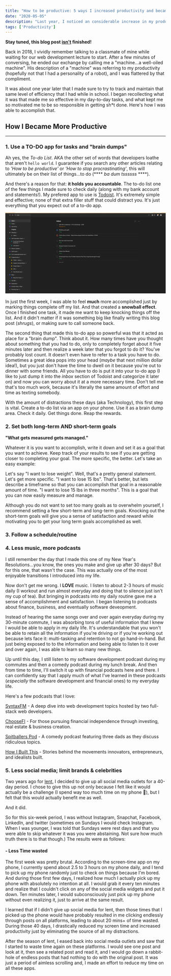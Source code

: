 ```yaml
---
title: "How to be productive: 5 ways I increased productivity and became more efficient 🧠"
date: "2020-05-05"
description: "Last year, I noticed an considerable increase in my productivity after applying these few things in my daily life."
tags: ['Productivity']
---
```


**Stay tuned, this blog post <u>isn't</u> finished!**

Back in 2018, I vividly remember talking to a classmate of mine while waiting for our web development lecture to start. After a few minutes of conversing, he ended our exchange by calling me a "machine...a well-oiled machine". His description of a "machine" was referring to my productivity (hopefully not that I had a personality of a robot), and I was flattered by that compliment.

It was about one year later that I made sure to try to track and maintain that same level of efficiency that I had while in school. I began recollecting what it was that made me so effective in my day-to-day tasks, and what kept me so motivated me to be so responsible in getting sh*t done. Here's how I was able to accomplish that.

## How I Became More Productive
---

### 1. Use a TO-DO app for tasks and "brain dumps"

Ah yes, the *To-do List*. AKA the other set of words that developers loathe that aren't `hello world`. I guarantee if you search any other articles relating to *'How to be productive'* or *'How to stop procrastinating'*, this will ultimately be on their list of things...to do (**** *ba dum tssssss* ****).

And there's a reason for that: **it holds you accountable**. The to-do list one of the few things I made sure to check daily (along with my bank account and statements!). My prefered app to use is <a href="https://todoist.com/app/" target="_blank">Todoist</a>. It's extremely simple and effective; none of that extra filler stuff that could distract you. It's just everything that you expect out of a to-do app.

![Todoist](./todoist.png)

In just the first week, I was able to feel **much** more accomplished just by marking things complete off my list. And that created a **snowball effect**. Once I finished one task, it made me want to keep knocking things off the list. And it didn't matter if it was something big like finally writing this blog post (*shrugs*), or making sure to call someone back.

The second thing that made this to-do app so powerful was that it acted as place for a "brain dump". Think about it. How many times have you thought about something that you had to do, only to completely forget about it five minutes later and then realize a week later that you forgot to do it? You've probably lost count. It doesn't even have to refer to a task you have to do. Sometimes a great idea pops into your head (*maybe* that next million dollar idea!), but you just don't have the time to dwell on it because you're out to dinner with some friends. All you have to do is put it into your to-do app (I like to just dump it into the *inbox* section of Todoist and categorize it later on) and now you can worry about it at a more necessary time. Don't tell me that's too much work, because it's literally the same amount of effort and time as texting somebody.

With the amount of distractions these days (aka Technology), this first step is vital. Create a to-do list via an app on your phone. Use it as a brain dump area. Check it daily. Get things done. Reap the rewards.

### 2. Set both long-term AND short-term goals

**"What gets measured gets managed."**

Whatever it is you want to accomplish, write it down and set it as a goal that you want to achieve. Keep track of your results to see if you are getting closer to completing your goal. The more specific, the better. Let's take an easy example:

Let's say "I want to lose weight". Well, that's a pretty general statement. Let's get more specific. "I want to lose 15 lbs". That's better, but lets describe a timeframe so that you can accomplish that goal in a reasonable amount of time. "I want to lose 15 lbs in three months". This is a goal that you can now easily measure and manage.

Although you do not want to set too many goals as to overwhelm yourself, I recommend setting a few short-term and long-term goals. Knocking out the short-term goals will give you a sense of satisfaction and reward while motivating you to get your long term goals accomplished as well.

### 3. Follow a schedule/routine

### 4. Less music, more podcasts

I still remember the day that I made this one of my New Year's Resolutions...you know, the ones you make and give up after 30 days? But for this one, that wasn't the case. This was actually one of the most enjoyable transitions I introduced into my life.

Now don't get me wrong. I **LOVE** music. I listen to about 2-3 hours of music daily (I workout and run almost everyday and doing that to silence just isn't my cup of tea). But bringing in podcasts into my daily routine gave me a sense of accomplishment and satisfaction. I began listening to podcasts about finance, business, and eventually software deveopment.

Instead of hearing the same songs over and over again everyday during my 30-minute commute, I was absorbing tons of useful information that I knew I would be able to apply in my daily life. It's understandable that you won't be able to retain all the information if you're driving or if you're working out because lets face it: multi-tasking and retention to not go hand-in-hand. But just being exposed to to the information and being able to listen to it over and over again, I was able to learn so many new things.

Up until this day, I still listen to my software development podcast during my commutes and then a comedy podcast during my lunch break. And then from time to time, I'll switch it up with financial podcasts here and there. I can confidently say that I apply much of what I've learned in these podcasts (*especially* the software development and financial ones) to my everyday life.

Here's a few podcasts that I love:

<a href="https://syntax.fm/" target="_blank">SyntaxFM</a> - A deep dive into web development topics hosted by two full-stack web developers.
</br>

<a href="https://www.choosefi.com/" target="_blank">ChooseFI</a> - For those pursuing financial independence through investing, real estate & business creation.
</br>

<a href="http://www.spitballerspod.com/" target="_blank">Spitballers Pod</a> - A comedy podcast featuring three dads as they discuss ridiculous topics.
</br>

<a href="https://www.npr.org/podcasts/510313/how-i-built-this" target="_blank">How I Built This</a> - Stories behind the movements innovators, entrepreneurs, and idealists built.

### 5. Less social media; limit brands & celebrities

Two years ago for <a href="https://en.wikipedia.org/wiki/Lent" target="blank">lent</a>, I decided to give up all social media outlets for a 40-day period. I chose to give this up not only because I felt like it would actually be a challenge (I spend way too much time on my phone 🤷), but I felt that this would actually benefit me as well.

And it did.

So for this six-week period, I was without Instagram, Snapchat, Facebook, LinkedIn, and twitter (sometimes on Sundays I would check Instagram. When I was younger, I was told that Sundays were rest days and that you were able to skip whatever it was you were abstaining. Not sure how much truth there is to that though.) The results were as follows:

#### - Less Time wasted

The first week was pretty brutal. According to the screen-time app on my phone, I currently spend about 2.5 to 3 hours on my phone daily, and I tend to pick up my phone randomly just to check on things because I'm bored. And during those first few days, I realized how much I actually pick up my phone with absolutely no intention at all. I would grab it every ten minutes and realize that I couldn't click on any of the social media widgets and put it down. Ten minutes later, I would subconsciously just pick up my phone without even realizing it, just to arrive at the same result.

I learned that if I didn't give up social media for lent, then those times that I picked up the phone would have probably resulted in me clicking endlessly through posts on all platforms, leading to about 20 mins+ of time wasted. During those 40 days, I drastically reduced my screen time and increased productivity just by eliminating the source of all my distractions.

After the season of lent, I eased back into social media outlets and saw that I started to waste time again on these platforms. I would see one post and look at it, then see a related post and read it, and I would go down a rabbit-hole of endless posts that had nothing to do with the original post. It was just a period of aimless scrolling and, I made an effort to reduce my time on all these apps.






